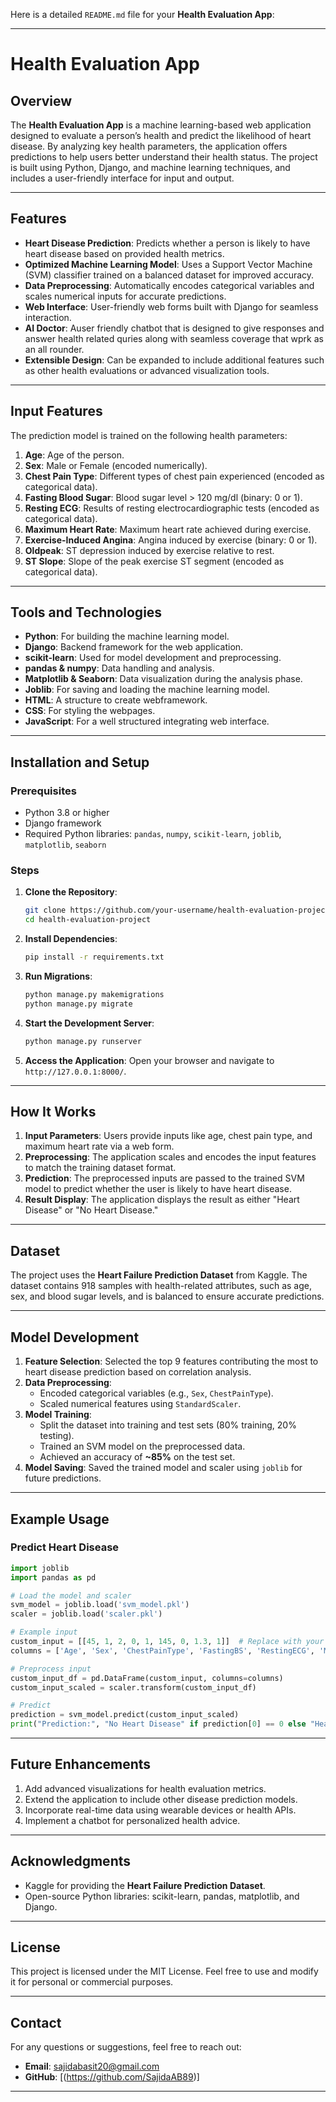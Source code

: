 Here is a detailed `README.md` file for your **Health Evaluation App**:

---

# Health Evaluation App

## Overview
The **Health Evaluation App** is a machine learning-based web application designed to evaluate a person’s health and predict the likelihood of heart disease. By analyzing key health parameters, the application offers predictions to help users better understand their health status. The project is built using Python, Django, and machine learning techniques, and includes a user-friendly interface for input and output.

---

## Features
- **Heart Disease Prediction**: Predicts whether a person is likely to have heart disease based on provided health metrics.
- **Optimized Machine Learning Model**: Uses a Support Vector Machine (SVM) classifier trained on a balanced dataset for improved accuracy.
- **Data Preprocessing**: Automatically encodes categorical variables and scales numerical inputs for accurate predictions.
- **Web Interface**: User-friendly web forms built with Django for seamless interaction.
- **AI Doctor**: Auser friendly chatbot that is designed to give responses and answer health related quries along with seamless coverage that wprk as an all rounder.
- **Extensible Design**: Can be expanded to include additional features such as other health evaluations or advanced visualization tools.

---

## Input Features
The prediction model is trained on the following health parameters:
1. **Age**: Age of the person.
2. **Sex**: Male or Female (encoded numerically).
3. **Chest Pain Type**: Different types of chest pain experienced (encoded as categorical data).
4. **Fasting Blood Sugar**: Blood sugar level > 120 mg/dl (binary: 0 or 1).
5. **Resting ECG**: Results of resting electrocardiographic tests (encoded as categorical data).
6. **Maximum Heart Rate**: Maximum heart rate achieved during exercise.
7. **Exercise-Induced Angina**: Angina induced by exercise (binary: 0 or 1).
8. **Oldpeak**: ST depression induced by exercise relative to rest.
9. **ST Slope**: Slope of the peak exercise ST segment (encoded as categorical data).

---

## Tools and Technologies
- **Python**: For building the machine learning model.
- **Django**: Backend framework for the web application.
- **scikit-learn**: Used for model development and preprocessing.
- **pandas & numpy**: Data handling and analysis.
- **Matplotlib & Seaborn**: Data visualization during the analysis phase.
- **Joblib**: For saving and loading the machine learning model.
- **HTML**: A structure to create webframework.
- **CSS**: For styling the webpages.
- **JavaScript**: For a well structured integrating web interface.

---

## Installation and Setup

### Prerequisites
- Python 3.8 or higher
- Django framework
- Required Python libraries: `pandas`, `numpy`, `scikit-learn`, `joblib`, `matplotlib`, `seaborn`

### Steps
1. **Clone the Repository**:
   ```bash
   git clone https://github.com/your-username/health-evaluation-project.git
   cd health-evaluation-project
   ```

2. **Install Dependencies**:
   ```bash
   pip install -r requirements.txt
   ```

3. **Run Migrations**:
   ```bash
   python manage.py makemigrations
   python manage.py migrate
   ```

4. **Start the Development Server**:
   ```bash
   python manage.py runserver
   ```

5. **Access the Application**:
   Open your browser and navigate to `http://127.0.0.1:8000/`.

---

## How It Works

1. **Input Parameters**: Users provide inputs like age, chest pain type, and maximum heart rate via a web form.
2. **Preprocessing**: The application scales and encodes the input features to match the training dataset format.
3. **Prediction**: The preprocessed inputs are passed to the trained SVM model to predict whether the user is likely to have heart disease.
4. **Result Display**: The application displays the result as either "Heart Disease" or "No Heart Disease."

---

## Dataset
The project uses the **Heart Failure Prediction Dataset** from Kaggle. The dataset contains 918 samples with health-related attributes, such as age, sex, and blood sugar levels, and is balanced to ensure accurate predictions.

---

## Model Development
1. **Feature Selection**: Selected the top 9 features contributing the most to heart disease prediction based on correlation analysis.
2. **Data Preprocessing**:
   - Encoded categorical variables (e.g., `Sex`, `ChestPainType`).
   - Scaled numerical features using `StandardScaler`.
3. **Model Training**:
   - Split the dataset into training and test sets (80% training, 20% testing).
   - Trained an SVM model on the preprocessed data.
   - Achieved an accuracy of **~85%** on the test set.
4. **Model Saving**: Saved the trained model and scaler using `joblib` for future predictions.

---

## Example Usage
### Predict Heart Disease
```python
import joblib
import pandas as pd

# Load the model and scaler
svm_model = joblib.load('svm_model.pkl')
scaler = joblib.load('scaler.pkl')

# Example input
custom_input = [[45, 1, 2, 0, 1, 145, 0, 1.3, 1]]  # Replace with your own values
columns = ['Age', 'Sex', 'ChestPainType', 'FastingBS', 'RestingECG', 'MaxHR', 'ExerciseAngina', 'Oldpeak', 'ST_Slope']

# Preprocess input
custom_input_df = pd.DataFrame(custom_input, columns=columns)
custom_input_scaled = scaler.transform(custom_input_df)

# Predict
prediction = svm_model.predict(custom_input_scaled)
print("Prediction:", "No Heart Disease" if prediction[0] == 0 else "Heart Disease")
```

---

## Future Enhancements
1. Add advanced visualizations for health evaluation metrics.
2. Extend the application to include other disease prediction models.
3. Incorporate real-time data using wearable devices or health APIs.
4. Implement a chatbot for personalized health advice.

---

## Acknowledgments
- Kaggle for providing the **Heart Failure Prediction Dataset**.
- Open-source Python libraries: scikit-learn, pandas, matplotlib, and Django.

---

## License
This project is licensed under the MIT License. Feel free to use and modify it for personal or commercial purposes.

---

## Contact
For any questions or suggestions, feel free to reach out:

- **Email**: sajidabasit20@gmail.com
- **GitHub**: [(https://github.com/SajidaAB89)]

--- 

